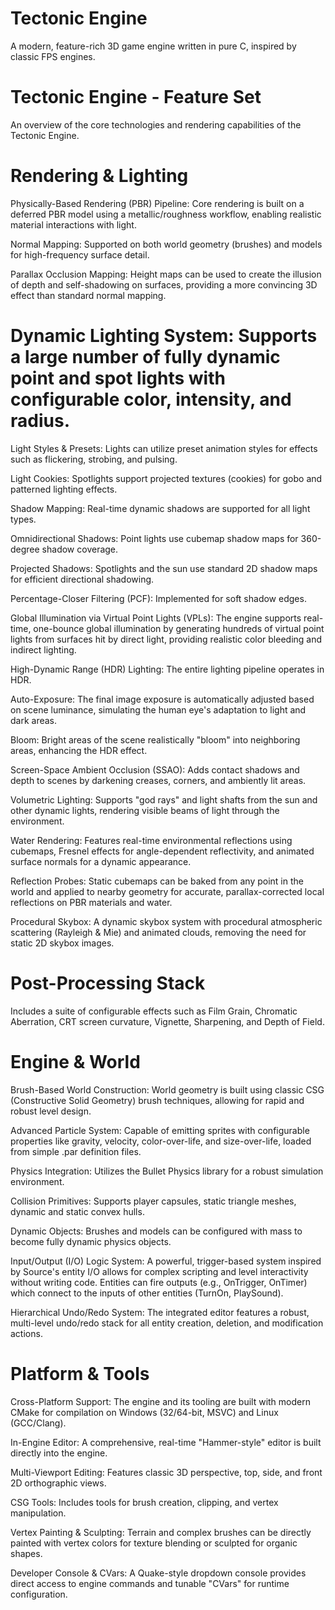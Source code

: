 # Tectonic Engine
A modern, feature-rich 3D game engine written in pure C, inspired by classic FPS engines.

# Tectonic Engine - Feature Set
An overview of the core technologies and rendering capabilities of the Tectonic Engine.

# Rendering & Lighting
Physically-Based Rendering (PBR) Pipeline: Core rendering is built on a deferred PBR model using a metallic/roughness workflow, enabling realistic material interactions with light.

Normal Mapping: Supported on both world geometry (brushes) and models for high-frequency surface detail.

Parallax Occlusion Mapping: Height maps can be used to create the illusion of depth and self-shadowing on surfaces, providing a more convincing 3D effect than standard normal mapping.

# Dynamic Lighting System: Supports a large number of fully dynamic point and spot lights with configurable color, intensity, and radius.
Light Styles & Presets: Lights can utilize preset animation styles for effects such as flickering, strobing, and pulsing.

Light Cookies: Spotlights support projected textures (cookies) for gobo and patterned lighting effects.

Shadow Mapping: Real-time dynamic shadows are supported for all light types.

Omnidirectional Shadows: Point lights use cubemap shadow maps for 360-degree shadow coverage.

Projected Shadows: Spotlights and the sun use standard 2D shadow maps for efficient directional shadowing.

Percentage-Closer Filtering (PCF): Implemented for soft shadow edges.

Global Illumination via Virtual Point Lights (VPLs): The engine supports real-time, one-bounce global illumination by generating hundreds of virtual point lights from surfaces hit by direct light, providing realistic color bleeding and indirect lighting.

High-Dynamic Range (HDR) Lighting: The entire lighting pipeline operates in HDR.

Auto-Exposure: The final image exposure is automatically adjusted based on scene luminance, simulating the human eye's adaptation to light and dark areas.

Bloom: Bright areas of the scene realistically "bloom" into neighboring areas, enhancing the HDR effect.

Screen-Space Ambient Occlusion (SSAO): Adds contact shadows and depth to scenes by darkening creases, corners, and ambiently lit areas.

Volumetric Lighting: Supports "god rays" and light shafts from the sun and other dynamic lights, rendering visible beams of light through the environment.

Water Rendering: Features real-time environmental reflections using cubemaps, Fresnel effects for angle-dependent reflectivity, and animated surface normals for a dynamic appearance.

Reflection Probes: Static cubemaps can be baked from any point in the world and applied to nearby geometry for accurate, parallax-corrected local reflections on PBR materials and water.

Procedural Skybox: A dynamic skybox system with procedural atmospheric scattering (Rayleigh & Mie) and animated clouds, removing the need for static 2D skybox images.

# Post-Processing Stack
Includes a suite of configurable effects such as Film Grain, Chromatic Aberration, CRT screen curvature, Vignette, Sharpening, and Depth of Field.

# Engine & World
Brush-Based World Construction: World geometry is built using classic CSG (Constructive Solid Geometry) brush techniques, allowing for rapid and robust level design.

Advanced Particle System: Capable of emitting sprites with configurable properties like gravity, velocity, color-over-life, and size-over-life, loaded from simple .par definition files.

Physics Integration: Utilizes the Bullet Physics library for a robust simulation environment.

Collision Primitives: Supports player capsules, static triangle meshes, dynamic and static convex hulls.

Dynamic Objects: Brushes and models can be configured with mass to become fully dynamic physics objects.

Input/Output (I/O) Logic System: A powerful, trigger-based system inspired by Source's entity I/O allows for complex scripting and level interactivity without writing code. Entities can fire outputs (e.g., OnTrigger, OnTimer) which connect to the inputs of other entities (TurnOn, PlaySound).

Hierarchical Undo/Redo System: The integrated editor features a robust, multi-level undo/redo stack for all entity creation, deletion, and modification actions.

# Platform & Tools
Cross-Platform Support: The engine and its tooling are built with modern CMake for compilation on Windows (32/64-bit, MSVC) and Linux (GCC/Clang).

In-Engine Editor: A comprehensive, real-time "Hammer-style" editor is built directly into the engine.

Multi-Viewport Editing: Features classic 3D perspective, top, side, and front 2D orthographic views.

CSG Tools: Includes tools for brush creation, clipping, and vertex manipulation.

Vertex Painting & Sculpting: Terrain and complex brushes can be directly painted with vertex colors for texture blending or sculpted for organic shapes.

Developer Console & CVars: A Quake-style dropdown console provides direct access to engine commands and tunable "CVars" for runtime configuration.

